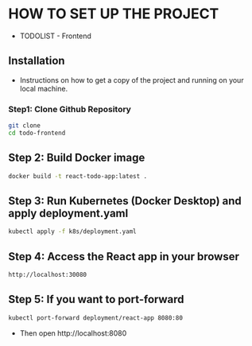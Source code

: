 # HOW TO SET UP THE PROJECT

- TODOLIST - Frontend

## Installation

- Instructions on how to get a copy of the project and running on your local machine.

### Step1: Clone Github Repository

```bash
git clone
cd todo-frontend
```

## Step 2: Build Docker image

```bash
docker build -t react-todo-app:latest .
```

## Step 3: Run Kubernetes (Docker Desktop) and apply deployment.yaml

```bash
kubectl apply -f k8s/deployment.yaml
```

## Step 4: Access the React app in your browser

```bash
http://localhost:30080
```

## Step 5: If you want to port-forward

```bash
kubectl port-forward deployment/react-app 8080:80
```

- Then open http://localhost:8080

